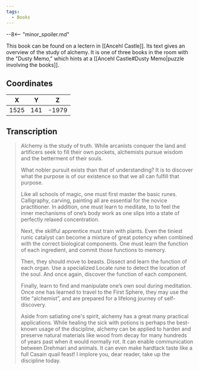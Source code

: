 ```yaml
---
tags:
  - Books
---
```


--8<-- "minor_spoiler.md"

This book can be found on a lectern in [[Ancehl Castle]]. Its text gives an overview of the study of alchemy. It is one of three books in the room with the "Dusty Memo," which hints at a [[Ancehl Castle#Dusty Memo|puzzle involving the books]].

## Coordinates
| **X** | **Y** | **Z** |
| :---: | :---: | :---: |
| 1525  |  141  | -1979 |

## Transcription
> Alchemy is the study of truth. While arcanists conquer the land and artificers seek to fill their own pockets, alchemists pursue wisdom and the betterment of their souls.
>
> What nobler pursuit exists than that of understanding? It is to discover what the purpose is of our existence so that we all can fulfill that purpose.
>
> Like all schools of magic, one must first master the basic runes. Calligraphy, carving, painting all are essential for the novice practitioner. In addition, one must learn to meditate, to to feel the inner mechanisms of one’s body work as one slips into a state of perfectly relaxed concentration.
>
> Next, the skillful apprentice must train with plants. Even the tiniest runic catalyst can become a mixture of great potency when combined with the correct biological components. One must learn the function of each ingredient, and commit those functions to memory.
>
> Then, they should move to beasts. Dissect and learn the function of each organ. Use a specialized Locate rune to detect the location of the soul. And once again, discover the function of each component.
>
> Finally, learn to find and manipulate one’s own soul during meditation. Once one has learned to travel to the First Sphere,  they may use the title “alchemist”, and are prepared for a lifelong journey of self-discovery.
>
> Aside from satiating one's spirit, alchemy has a great many practical applications. While healing the sick with potions is perhaps the best-known usage of the discipline, alchemy can be applied to harden and preserve natural materials like wood from decay for many hundreds of years past when it would normally rot. It can enable communication between Drehmari and animals. It can even make hardtack taste like a full Casain quail feast! I implore you, dear reader, take up the discipline today.

